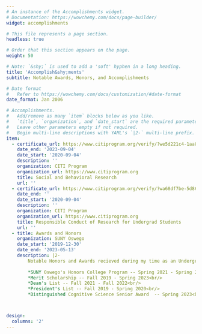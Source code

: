 ```yaml
---
# An instance of the Accomplishments widget.
# Documentation: https://wowchemy.com/docs/page-builder/
widget: accomplishments

# This file represents a page section.
headless: true

# Order that this section appears on the page.
weight: 50

# Note: `&shy;` is used to add a 'soft' hyphen in a long heading.
title: 'Accomplish&shy;ments'
subtitle: Notable Awards, Honors, and Accomplishments 

# Date format
#   Refer to https://wowchemy.com/docs/customization/#date-format
date_format: Jan 2006

# Accomplishments.
#   Add/remove as many `item` blocks below as you like.
#   `title`, `organization`, and `date_start` are the required parameters.
#   Leave other parameters empty if not required.
#   Begin multi-line descriptions with YAML's `|2-` multi-line prefix.
item:
  - certificate_url: https://www.citiprogram.org/verify/?we5d221c4-1aa8-41f8-a3d8-0ab699ccea78-38185478
    date_end: '2023-09-04'
    date_start: '2020-09-04'
    description: ''
    organization: CITI Program
    organization_url: https://www.citiprogram.org
    title: Social and Behavioral Research
    url: ''
  - certificate_url: https://www.citiprogram.org/verify/?wa68df7be-5d86-472f-8ed1-27da99676120-38185480
    date_end: ''
    date_start: '2020-09-04'
    description: ''
    organization: CITI Program
    organization_url: https://www.citiprogram.org
    title: Responsible Conduct of Research for Undergrad Students
    url: ''
  - title: Awards and Honors
    organization: SUNY Oswego
    date_start: '2019-12-30'
    date_end: '2023-05-13'
    description: |2-
        Notable Honors and Awards recieved during my time as an Undergraduate at SUNY Oswego include:<br/> 
      
        *SUNY Oswego's Honors College Program -- Spring 2021 - Spring 2023<br/>
        *Merit Scholarship -- Fall 2019 - Spring 2023<br/>
        *Dean's List -- Fall 2021 - Fall 2022<br/>
        *President's List -- Fall 2019 - Spring 2020<br/>
        *Distinguished Cognitive Science Senior Award  -- Spring 2023<br/>



design:
  columns: '2'
---
```


